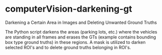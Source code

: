# computerVision-darkening-gt
Darkening a Certain Area in Images and Deleting Unwanted Ground Truths

The Python script darkens the areas (parking lots, etc.) where the vehicles are standing in all frames and erases the GTs (example contains bounding box type ground truths) in these regions. A mask is utilized to darken selected ROI's and to delete ground truths belonging in ROI's.
